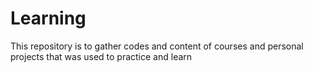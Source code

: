 # Learning
This repository is to gather codes and content of courses and personal projects that was used to practice and learn

